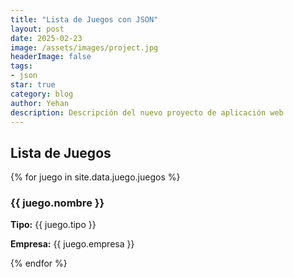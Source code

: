 ```yaml
---
title: "Lista de Juegos con JSON"
layout: post
date: 2025-02-23
image: /assets/images/project.jpg
headerImage: false
tags:
- json
star: true
category: blog
author: Yehan
description: Descripción del nuevo proyecto de aplicación web
---
```


<h2>Lista de Juegos</h2>
<div class="juegos-lista">
    {% for juego in site.data.juego.juegos %}
        <div class="juego-item">
            <h3>{{ juego.nombre }}</h3>
            <p><strong>Tipo:</strong> {{ juego.tipo }}</p>
            <p><strong>Empresa:</strong> {{ juego.empresa }}</p>
        </div>
    {% endfor %}
</div>
